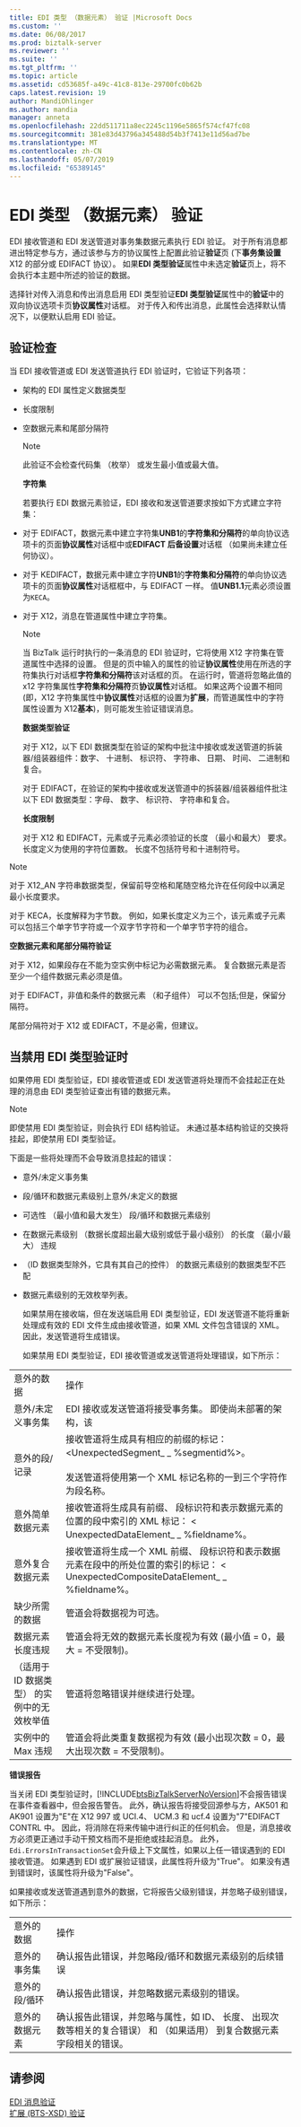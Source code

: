 ```yaml
---
title: EDI 类型 （数据元素） 验证 |Microsoft Docs
ms.custom: ''
ms.date: 06/08/2017
ms.prod: biztalk-server
ms.reviewer: ''
ms.suite: ''
ms.tgt_pltfrm: ''
ms.topic: article
ms.assetid: cd53685f-a49c-41c8-813e-29700fc0b62b
caps.latest.revision: 19
author: MandiOhlinger
ms.author: mandia
manager: anneta
ms.openlocfilehash: 22dd511711a8ec2245c1196e5865f574cf47fc08
ms.sourcegitcommit: 381e83d43796a345488d54b3f7413e11d56ad7be
ms.translationtype: MT
ms.contentlocale: zh-CN
ms.lasthandoff: 05/07/2019
ms.locfileid: "65389145"
---
```

# <a name="edi-type-data-element-validation"></a>EDI 类型 （数据元素） 验证
EDI 接收管道和 EDI 发送管道对事务集数据元素执行 EDI 验证。 对于所有消息都进出特定参与方，通过该参与方的协议属性上配置此验证**验证**页 (下**事务集设置**X12 的部分或 EDIFACT 协议）。 如果**EDI 类型验证**属性中未选定**验证**页上，将不会执行本主题中所述的验证的数据。  
  
 选择针对传入消息和传出消息启用 EDI 类型验证**EDI 类型验证**属性中的**验证**中的双向协议选项卡页**协议属性**对话框。 对于传入和传出消息，此属性会选择默认情况下，以便默认启用 EDI 验证。  
  
## <a name="validation-checks"></a>验证检查  
 当 EDI 接收管道或 EDI 发送管道执行 EDI 验证时，它验证下列各项：  
  
- 架构的 EDI 属性定义数据类型  
  
- 长度限制  
  
- 空数据元素和尾部分隔符  
  
  > [!NOTE]
  >  此验证不会检查代码集 （枚举） 或发生最小值或最大值。  
  
  **字符集**  
  
  若要执行 EDI 数据元素验证，EDI 接收和发送管道要求按如下方式建立字符集：  
  
- 对于 EDIFACT，数据元素中建立字符集**UNB1**的**字符集和分隔符**的单向协议选项卡的页面**协议属性**对话框中或**EDIFACT 后备设置**对话框 （如果尚未建立任何协议）。  
  
- 对于 KEDIFACT，数据元素中建立字符**UNB1**的**字符集和分隔符**的单向协议选项卡的页面**协议属性**对话框框中，与 EDIFACT 一样。 值**UNB1.1**元素必须设置为`KECA`。  
  
- 对于 X12，消息在管道属性中建立字符集。  
  
  > [!NOTE]
  >  当 BizTalk 运行时执行的一条消息的 EDI 验证时，它将使用 X12 字符集在管道属性中选择的设置。 但是的页中输入的属性的验证**协议属性**使用在所选的字符集执行对话框**字符集和分隔符**该对话框的页。 在运行时，管道将忽略此值的 x12 字符集属性**字符集和分隔符**页**协议属性**对话框。 如果这两个设置不相同 (即，X12 字符集属性中**协议属性**对话框的设置为**扩展**，而管道属性中的字符属性设置为 X12**基本**)，则可能发生验证错误消息。  
  
  **数据类型验证**  
  
  对于 X12，以下 EDI 数据类型在验证的架构中批注中接收或发送管道的拆装器/组装器组件：数字、 十进制、 标识符、 字符串、 日期、 时间、 二进制和复合。  
  
  对于 EDIFACT，在验证的架构中接收或发送管道中的拆装器/组装器组件批注以下 EDI 数据类型：字母、 数字、 标识符、 字符串和复合。  
  
  **长度限制**  
  
  对于 X12 和 EDIFACT，元素或子元素必须验证的长度 （最小和最大） 要求。 长度定义为使用的字符位置数。 长度不包括符号和十进制符号。  
  
> [!NOTE]
>  对于 X12_AN 字符串数据类型，保留前导空格和尾随空格允许在任何段中以满足最小长度要求。  
  
 对于 KECA，长度解释为字节数。 例如，如果长度定义为三个，该元素或子元素可以包括三个单字节字符或一个双字节字符和一个单字节字符的组合。  
  
 **空数据元素和尾部分隔符验证**  
  
 对于 X12，如果段存在不能为空实例中标记为必需数据元素。 复合数据元素是否至少一个组件数据元素必须是值。  
  
 对于 EDIFACT，非值和条件的数据元素 （和子组件） 可以不包括;但是，保留分隔符。  
  
 尾部分隔符对于 X12 或 EDIFACT，不是必需，但建议。  
  
## <a name="when-edi-type-validation-is-disabled"></a>当禁用 EDI 类型验证时  
 如果停用 EDI 类型验证，EDI 接收管道或 EDI 发送管道将处理而不会挂起正在处理的消息由 EDI 类型验证查出有错的数据元素。  
  
> [!NOTE]
>  即使禁用 EDI 类型验证，则会执行 EDI 结构验证。 未通过基本结构验证的交换将挂起，即使禁用 EDI 类型验证。  
  
 下面是一些将处理而不会导致消息挂起的错误：  
  
- 意外/未定义事务集  
  
- 段/循环和数据元素级别上意外/未定义的数据  
  
- 可选性 （最小值和最大发生） 段/循环和数据元素级别  
  
- 在数据元素级别 （数据长度超出最大级别或低于最小级别） 的长度 （最小/最大） 违规  
  
- （ID 数据类型除外，它具有其自己的控件） 的数据元素级别的数据类型不匹配  
  
- 数据元素级别的无效枚举列表。  
  
  如果禁用在接收端，但在发送端启用 EDI 类型验证，EDI 发送管道不能将重新处理成有效的 EDI 文件生成由接收管道，如果 XML 文件包含错误的 XML。 因此，发送管道将生成错误。  
  
  如果禁用 EDI 类型验证，EDI 接收管道或发送管道将处理错误，如下所示：  
  
|||  
|-|-|  
|意外的数据|操作|  
|意外/未定义事务集|EDI 接收或发送管道将接受事务集。 即使尚未部署的架构，该|  
|意外的段/记录|接收管道将生成具有相应的前缀的标记：\<UnexpectedSegment_ _ %segmentid%\>。<br /><br /> 发送管道将使用第一个 XML 标记名称的一到三个字符作为段名称。|  
|意外简单数据元素|接收管道将生成具有前缀、 段标识符和表示数据元素的位置的段中索引的 XML 标记： < UnexpectedDataElement_ _ %fieldname%。|  
|意外复合数据元素|接收管道将生成一个 XML 前缀、 段标识符和表示数据元素在段中的所处位置的索引的标记： < UnexpectedCompositeDataElement_ _ %fieldname%。|  
|缺少所需的数据|管道会将数据视为可选。|  
|数据元素长度违规|管道会将无效的数据元素长度视为有效 (最小值 = 0，最大 = 不受限制)。|  
|（适用于 ID 数据类型） 的实例中的无效枚举值|管道将忽略错误并继续进行处理。|  
|实例中的 Max 违规|管道会将此类重复数据视为有效 (最小出现次数 = 0，最大出现次数 = 不受限制)。|  
  
 **错误报告**  
  
 当关闭 EDI 类型验证时，[!INCLUDE[btsBizTalkServerNoVersion](../includes/btsbiztalkservernoversion-md.md)]不会报告错误在事件查看器中，但会报告警告。 此外，确认报告将接受回源参与方，AK501 和 AK901 设置为"E"在 X12 997 或 UCI.4、 UCM.3 和 ucf.4 设置为"7"EDIFACT CONTRL 中。 因此，将消除在将来传输中进行纠正的任何机会。 但是，消息接收方必须更正通过手动干预文档而不是拒绝或挂起消息。 此外，`Edi.ErrorsInTransactionSet`会升级上下文属性，如果以上任一错误遇到的 EDI 接收管道。 如果遇到 EDI 或扩展验证错误，此属性将升级为"True"。 如果没有遇到错误时，该属性将升级为"False"。  
  
 如果接收或发送管道遇到意外的数据，它将报告父级别错误，并忽略子级别错误，如下所示：  
  
|||  
|-|-|  
|意外的数据|操作|  
|意外的事务集|确认报告此错误，并忽略段/循环和数据元素级别的后续错误|  
|意外的段/循环|确认报告此错误，并忽略数据元素级别的错误。|  
|意外的数据元素|确认报告此错误，并忽略与属性，如 ID、 长度、 出现次数等相关的复合错误） 和 （如果适用） 到复合数据元素字段相关的错误。|  
  
## <a name="see-also"></a>请参阅  
 [EDI 消息验证](../core/edi-message-validation.md)   
 [扩展 (BTS-XSD) 验证](../core/extended-bts-xsd-validation.md)